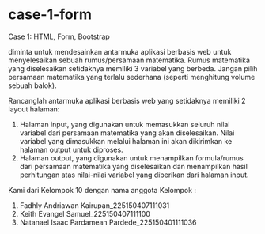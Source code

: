 # case-1-form

Case 1: HTML, Form, Bootstrap

diminta untuk mendesainkan antarmuka aplikasi berbasis web untuk menyelesaikan sebuah rumus/persamaan matematika. Rumus matematika yang diselesaikan setidaknya memiliki 3 variabel yang berbeda. Jangan pilih persamaan matematika yang terlalu sederhana (seperti menghitung volume sebuah balok). 

Rancanglah antarmuka aplikasi berbasis web yang setidaknya memiliki 2 layout
halaman:
1. Halaman input, yang digunakan untuk memasukkan seluruh nilai variabel dari persamaan matematika yang akan diselesaikan. Nilai variabel yang dimasukkan melalui halaman ini akan dikirimkan ke halaman output untuk diproses.
2. Halaman output, yang digunakan untuk menampilkan formula/rumus dari persamaan matematika yang diselesaikan dan menampilkan hasil perhitungan atas nilai-nilai variabel yang diberikan dari halaman input.

Kami dari Kelompok 10 dengan nama anggota Kelompok :

1. Fadhly Andriawan Kairupan_225150407111031
2. Keith Evangel Samuel_225150407111100
3. Natanael Isaac Pardamean Pardede_225150401111036
